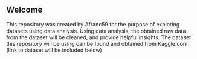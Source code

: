 ## Welcome
This repository was created by Afranc59 for the purpose of exploring datasets using data analysis. 
Using data analysis, the obtained raw data from the dataset will be cleaned, and provide helpful insights.
The dataset this repository will be using can be found and obtained from Kaggle.com (link to dataset will be included below)

